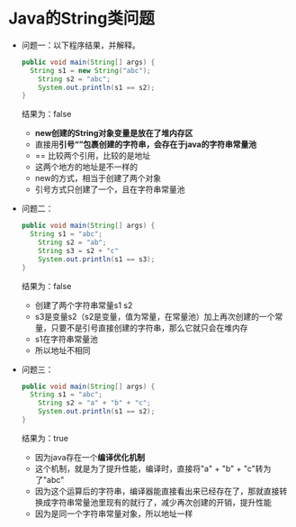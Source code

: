 # Java的String类问题

* 问题一：以下程序结果，并解释。

  ```java
  public void main(String[] args) {
  	String s1 = new String("abc");
      String s2 = "abc";
      System.out.println(s1 == s2);
  }
  ```

  结果为：false

  * **new创建的String对象变量是放在了堆内存区**
  * 直接用**引号“”包裹创建的字符串，会存在于java的字符串常量池**
  * == 比较两个引用，比较的是地址
  * 这两个地方的地址是不一样的
  * new的方式，相当于创建了两个对象
  * 引号方式只创建了一个，且在字符串常量池

* 问题二：

  ```java
  public void main(String[] args) {
  	String s1 = "abc";
      String s2 = "ab";
      String s3 = s2 + "c"
      System.out.println(s1 == s3);
  }
  ```

  结果为：false

  * 创建了两个字符串常量s1 s2
  * s3是变量s2（s2是变量，值为常量，在常量池）加上再次创建的一个常量，只要不是引号直接创建的字符串，那么它就只会在堆内存
  * s1在字符串常量池
  * 所以地址不相同

* 问题三：

  ```java
  public void main(String[] args) {
  	String s1 = "abc";
      String s2 = "a" + "b" + "c";
      System.out.println(s1 == s2);
  }
  ```

  结果为：true

  * 因为java存在一个**编译优化机制**
  * 这个机制，就是为了提升性能，编译时，直接将"a" + "b" + "c"转为了"abc"
  * 因为这个运算后的字符串，编译器能直接看出来已经存在了，那就直接转换成字符串常量池里现有的就行了，减少再次创建的开销，提升性能
  * 因为是同一个字符串常量对象，所以地址一样